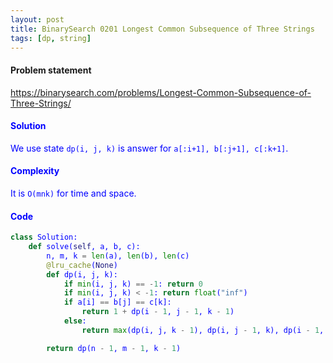 ```yaml
---
layout: post
title: BinarySearch 0201 Longest Common Subsequence of Three Strings
tags: [dp, string]
---
```


#### Problem statement

<a href="https://binarysearch.com/problems/Longest-Common-Subsequence-of-Three-Strings/"> <font color = blue>https://binarysearch.com/problems/Longest-Common-Subsequence-of-Three-Strings/

#### Solution
We use state `dp(i, j, k)` is answer for `a[:i+1], b[:j+1], c[:k+1]`.

#### Complexity
It is `O(mnk)` for time and space.

#### Code
```python
class Solution:
    def solve(self, a, b, c):
        n, m, k = len(a), len(b), len(c)
        @lru_cache(None)
        def dp(i, j, k):
            if min(i, j, k) == -1: return 0
            if min(i, j, k) < -1: return float("inf")
            if a[i] == b[j] == c[k]:
                return 1 + dp(i - 1, j - 1, k - 1)
            else:
                return max(dp(i, j, k - 1), dp(i, j - 1, k), dp(i - 1, j, k))

        return dp(n - 1, m - 1, k - 1)
```
